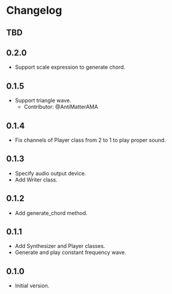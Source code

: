 # Changelog

## TBD

## 0.2.0

- Support scale expression to generate chord.

## 0.1.5

- Support triangle wave.
    - Contributor: @AntiMatterAMA

## 0.1.4

- Fix channels of Player class from 2 to 1 to play proper sound.

## 0.1.3

- Specify audio output device.
- Add Writer class.

## 0.1.2

- Add generate_chord method.

## 0.1.1

- Add Synthesizer and Player classes.
- Generate and play constant frequency wave.

## 0.1.0

- Initial version.

